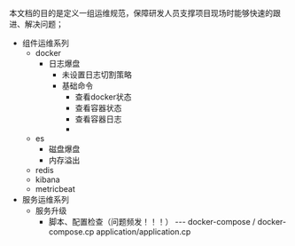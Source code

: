 本文档的目的是定义一组运维规范，保障研发人员支撑项目现场时能够快速的跟进、解决问题；

- 组件运维系列
  - docker
    - 日志爆盘
      - 未设置日志切割策略
      - 基础命令
        - 查看docker状态
        - 查看容器状态
        - 查看容器日志
        - 
  - es
    - 磁盘爆盘
    - 内存溢出
  - redis
  - kibana
  - metricbeat
- 服务运维系列
  - 服务升级
    - 脚本、配置检查（问题频发！！！） --- docker-compose / docker-compose.cp     application/application.cp